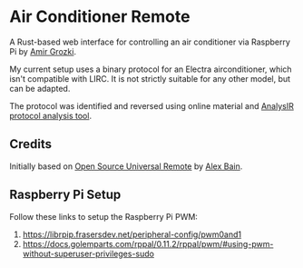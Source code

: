 # Air Conditioner Remote

A Rust-based web interface for controlling an air conditioner via Raspberry Pi by [Amir Grozki](https://github.com/GeReV).

My current setup uses a binary protocol for an Electra airconditioner, which isn't compatible with LIRC. It is not strictly suitable for any other model, but can be adapted.

The protocol was identified and reversed using online material and [AnalysIR protocol analysis tool](https://www.analysir.com/).

## Credits

Initially based on [Open Source Universal Remote](http://opensourceuniversalremote.com) by [Alex Bain](http://alexba.in).

## Raspberry Pi Setup

Follow these links to setup the Raspberry Pi PWM:

1. https://librpip.frasersdev.net/peripheral-config/pwm0and1
1. https://docs.golemparts.com/rppal/0.11.2/rppal/pwm/#using-pwm-without-superuser-privileges-sudo
